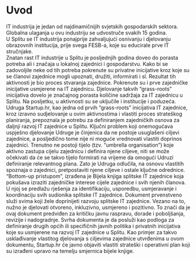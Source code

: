 # Uvod  
IT industrija je jedan od najdinamičnijih svjetskih gospodarskih sektora. Globalna ulaganja u ovu industriju se udvostruče svakih 15 godina.  
U Splitu se IT industrija ponajprije zahvaljujući osnivanju i djelovanju obrazovnih institucija, prije svega FESB-a, koje su educirale prve IT stručnjake.  
Znatan rast IT industrije u Splitu je posljednjih godina doveo do porasta potreba ali i značaja u lokalnoj zajednici i gospodarstvu.
Kako bi se zadovoljile neke od tih potreba pokrenute su privatne inicijative kroz koje su se članovi zajednice mogli upoznati, družiti, informirati i sl. 
Rezultat tih aktivnosti je bio proces stvaranja zajednice. 
Pokrenute su i prve zajedničke inicijative usmjerene na IT zajednicu.
Djelovanje takvih “grass-roots” inicijativa dovelo je značajnog porasta količine sadržaja za IT zajednicu u Splitu. 
Na posljetku, u aktivnosti su se uključile i institucije i poduzeća.
Udruga Startup.hr, kao jedna od prvih “grass-roots” inicijativa IT zajednice, kroz izravno sudjelovanje u ovim aktivnostima i vlastiti proces strateškog planiranja, prepoznala je potrebu za definiranjem zajedničkih osnova za daljnji razvoj IT zajednice u Splitu.
Ključni problem koji onemogućava uspješno djelovanje Udruge je činjenica da ne postoje usuglašeni ciljevi zajednice, a posljedično tome nije ni moguće vrednovati vlastiti doprinos zajednici.
Trenutno ne postoji tijelo (tzv. “umbrella organisation”) koje aktivno zastupa cijelu zajednicu i definira njene ciljeve, niti se može očekivati da će se takvo tijelo formirati na vrijeme da omogući Udruzi definiranje relevantnog plana.
Zato je  Udruga odlučila, na osnovu vlastitih spoznaja o zajednici, pretpostaviti njene ciljeve i ostale ključne odrednice.
“Bottom-up pristupom”, izrađena je Bijela knjiga splitske IT zajednice koja pokušava izraziti zajedničke interese cijele zajednice i svih njenih članova.
U njoj se predlažu rješenja za identifikaciju, usporedbu, usmjeravanje i koordinaciju svih sudionika splitske IT zajednice.
Dokument prvenstveno služi svima koji žele doprinijeti razvoju splitske IT zajednice. 
Vezano na to, nužno je djelovati otvoreno, inkluzivno, usmjereno i pozitivno. 
To znači da je ovaj dokument predviđen za kritičku javnu raspravu, dorade i poboljšanja, revizije i nadogradnje. 
Svrha dokumenta je da posluži kao podloga za definiranje drugih općih ili specifičnih javnih politika i privatnih inicijativa koje su usmjerene na razvoj IT zajednice u Splitu.
Kao primjer za takvo usklađivanje vlastitog djelovanja s ciljevima zajednice utvrđenima u ovom dokumentu, Startup.hr će javno objaviti vlastiti strateški i operativni plan koji su izrađeni upravo na temelju smjernica bijele knjige.
